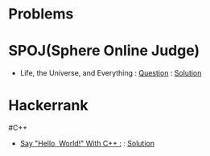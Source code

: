 # Problems
# SPOJ(Sphere Online Judge)
-	Life, the Universe, and Everything : [Question](https://www.spoj.com/problems/TEST/)  :  [Solution](https://github.com/coder-aky/Problems/blob/master/SPOJ/Life%2C%20the%20Universe%2C%20and%20Everything.cpp)
# Hackerrank
#C++
- [Say "Hello, World!" With C++ :](https://www.hackerrank.com/challenges/cpp-hello-world/problem)  :  [Solution](https://github.com/coder-aky/Problems/blob/master/Hackerrank/C%2B%2B/Input%20and%20Output.cpp)
